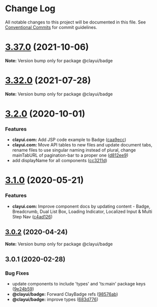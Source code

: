 # Change Log

All notable changes to this project will be documented in this file.
See [Conventional Commits](https://conventionalcommits.org) for commit guidelines.

# [3.37.0](https://github.com/liferay/clay/compare/v3.36.0...v3.37.0) (2021-10-06)

**Note:** Version bump only for package @clayui/badge

# [3.32.0](https://github.com/liferay/clay/compare/v3.31.0...v3.32.0) (2021-07-28)

**Note:** Version bump only for package @clayui/badge

# [3.2.0](https://github.com/liferay/clay/compare/@clayui/badge@3.1.0...@clayui/badge@3.2.0) (2020-10-01)

### Features

-   **clayui.com:** Add JSP code example to Badge ([caa9ecc](https://github.com/liferay/clay/commit/caa9ecc))
-   **clayui.com:** Move API tables to new files and update document tabs, rename files to use singular naming instead of plural, change mainTabURL of pagination-bar to a proper one ([d812ee9](https://github.com/liferay/clay/commit/d812ee9))
-   add displayName for all components ([cc3211d](https://github.com/liferay/clay/commit/cc3211d))

# [3.1.0](https://github.com/liferay/clay/compare/@clayui/badge@3.0.2...@clayui/badge@3.1.0) (2020-05-21)

### Features

-   **clayui.com:** Improve component docs by updating content - Badge, Breadcrumb, Dual List Box, Loading Indicator, Localized Input & Multi Step Nav ([c4ad126](https://github.com/liferay/clay/commit/c4ad126))

## [3.0.2](https://github.com/liferay/clay/compare/@clayui/badge@3.0.1...@clayui/badge@3.0.2) (2020-04-24)

**Note:** Version bump only for package @clayui/badge

## 3.0.1 (2020-02-28)

### Bug Fixes

-   update components to include 'types' and 'ts:main' package keys ([9e24b59](https://github.com/liferay/clay/commit/9e24b59))
-   **@clayui/badge:** Forward ClayBadge refs ([98576ab](https://github.com/liferay/clay/commit/98576ab))
-   **@clayui/badge:** improve types ([683d776](https://github.com/liferay/clay/commit/683d776))
